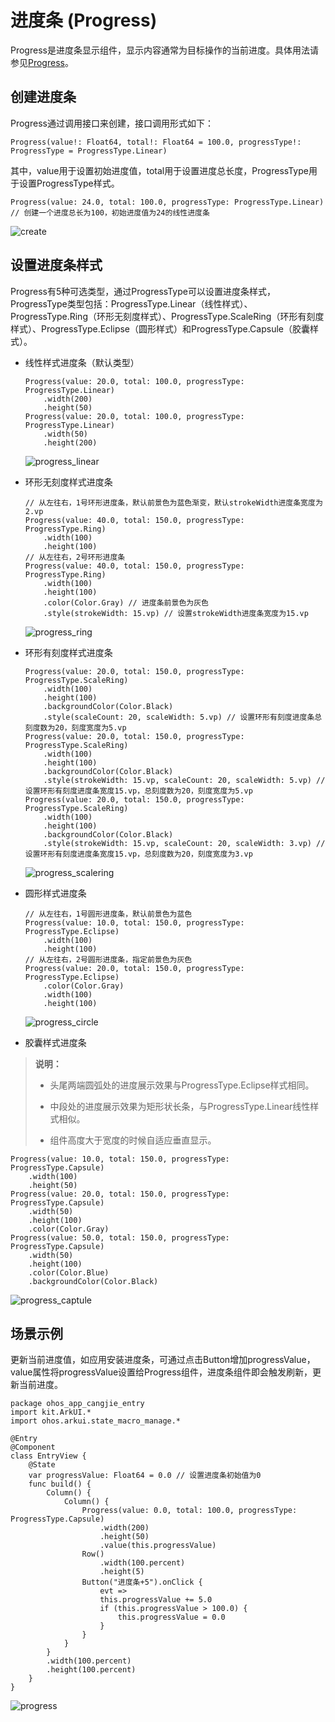 # 进度条 (Progress)

Progress是进度条显示组件，显示内容通常为目标操作的当前进度。具体用法请参见[Progress](../../../reference/source_zh_cn/arkui-cj/cj-information-display-progress.md)。

## 创建进度条

Progress通过调用接口来创建，接口调用形式如下：

```cangjie
Progress(value!: Float64, total!: Float64 = 100.0, progressType!: ProgressType = ProgressType.Linear)
```

其中，value用于设置初始进度值，total用于设置进度总长度，ProgressType用于设置ProgressType样式。

```cangjie
Progress(value: 24.0, total: 100.0, progressType: ProgressType.Linear) // 创建一个进度总长为100，初始进度值为24的线性进度条
```

![create](figures/create.png)

## 设置进度条样式

Progress有5种可选类型，通过ProgressType可以设置进度条样式，ProgressType类型包括：ProgressType.Linear（线性样式）、 ProgressType.Ring（环形无刻度样式）、ProgressType.ScaleRing（环形有刻度样式）、ProgressType.Eclipse（圆形样式）和ProgressType.Capsule（胶囊样式）。

- 线性样式进度条（默认类型）

  ```cangjie
  Progress(value: 20.0, total: 100.0, progressType: ProgressType.Linear)
      .width(200)
      .height(50)
  Progress(value: 20.0, total: 100.0, progressType: ProgressType.Linear)
      .width(50)
      .height(200)
  ```

  ![progress_linear](figures/progress_linear.png)

- 环形无刻度样式进度条

  ```cangjie
  // 从左往右，1号环形进度条，默认前景色为蓝色渐变，默认strokeWidth进度条宽度为2.vp
  Progress(value: 40.0, total: 150.0, progressType: ProgressType.Ring)
      .width(100)
      .height(100)
  // 从左往右，2号环形进度条
  Progress(value: 40.0, total: 150.0, progressType: ProgressType.Ring)
      .width(100)
      .height(100)
      .color(Color.Gray) // 进度条前景色为灰色
      .style(strokeWidth: 15.vp) // 设置strokeWidth进度条宽度为15.vp
  ```

  ![progress_ring](figures/progress_ring.png)

- 环形有刻度样式进度条

  ```cangjie
  Progress(value: 20.0, total: 150.0, progressType: ProgressType.ScaleRing)
      .width(100)
      .height(100)
      .backgroundColor(Color.Black)
      .style(scaleCount: 20, scaleWidth: 5.vp) // 设置环形有刻度进度条总刻度数为20，刻度宽度为5.vp
  Progress(value: 20.0, total: 150.0, progressType: ProgressType.ScaleRing)
      .width(100)
      .height(100)
      .backgroundColor(Color.Black)
      .style(strokeWidth: 15.vp, scaleCount: 20, scaleWidth: 5.vp) // 设置环形有刻度进度条宽度15.vp，总刻度数为20，刻度宽度为5.vp
  Progress(value: 20.0, total: 150.0, progressType: ProgressType.ScaleRing)
      .width(100)
      .height(100)
      .backgroundColor(Color.Black)
      .style(strokeWidth: 15.vp, scaleCount: 20, scaleWidth: 3.vp) // 设置环形有刻度进度条宽度15.vp，总刻度数为20，刻度宽度为3.vp
  ```

  ![progress_scalering](figures/progress_scalering.png)

- 圆形样式进度条

  ```cangjie
  // 从左往右，1号圆形进度条，默认前景色为蓝色
  Progress(value: 10.0, total: 150.0, progressType: ProgressType.Eclipse)
      .width(100)
      .height(100)
  // 从左往右，2号圆形进度条，指定前景色为灰色
  Progress(value: 20.0, total: 150.0, progressType: ProgressType.Eclipse)
      .color(Color.Gray)
      .width(100)
      .height(100)
  ```

  ![progress_circle](figures/progress_circle.png)

- 胶囊样式进度条

> **说明：**
>
> - 头尾两端圆弧处的进度展示效果与ProgressType.Eclipse样式相同。
>
> - 中段处的进度展示效果为矩形状长条，与ProgressType.Linear线性样式相似。
>
> - 组件高度大于宽度的时候自适应垂直显示。

  ```cangjie
  Progress(value: 10.0, total: 150.0, progressType: ProgressType.Capsule)
      .width(100)
      .height(50)
  Progress(value: 20.0, total: 150.0, progressType: ProgressType.Capsule)
      .width(50)
      .height(100)
      .color(Color.Gray)
  Progress(value: 50.0, total: 150.0, progressType: ProgressType.Capsule)
      .width(50)
      .height(100)
      .color(Color.Blue)
      .backgroundColor(Color.Black)
  ```

  ![progress_captule](figures/progress_captule.png)

## 场景示例

更新当前进度值，如应用安装进度条，可通过点击Button增加progressValue，value属性将progressValue设置给Progress组件，进度条组件即会触发刷新，更新当前进度。

 <!-- run -->

```cangjie
package ohos_app_cangjie_entry
import kit.ArkUI.*
import ohos.arkui.state_macro_manage.*

@Entry
@Component
class EntryView {
    @State
    var progressValue: Float64 = 0.0 // 设置进度条初始值为0
    func build() {
        Column() {
            Column() {
                Progress(value: 0.0, total: 100.0, progressType: ProgressType.Capsule)
                    .width(200)
                    .height(50)
                    .value(this.progressValue)
                Row()
                    .width(100.percent)
                    .height(5)
                Button("进度条+5").onClick {
                    evt =>
                    this.progressValue += 5.0
                    if (this.progressValue > 100.0) {
                        this.progressValue = 0.0
                    }
                }
            }
        }
        .width(100.percent)
        .height(100.percent)
    }
}

```

![progress](figures/progress.gif)
